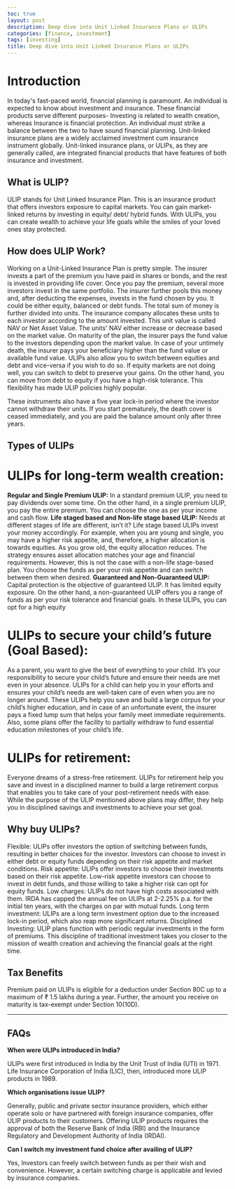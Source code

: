 ```yaml
---
toc: true
layout: post
description: Deep dive into Unit Linked Insurance Plans or ULIPs
categories: [finance, investment]
tags: [investing]
title: Deep dive into Unit Linked Insurance Plans or ULIPs
---
```


# Introduction

In today's fast-paced world, financial planning is paramount. An individual is expected to know about investment and insurance. These financial products serve different purposes- Investing is related to wealth creation, whereas Insurance is financial protection. An individual must strike a balance between the two to have sound financial planning. Unit-linked insurance plans are a widely acclaimed investment cum insurance instrument globally. Unit-linked insurance plans, or ULIPs, as they are generally called, are integrated financial products that have features of both insurance and investment.

## What is ULIP?

ULIP stands for Unit Linked Insurance Plan. This is an insurance product that offers investors exposure to capital markets. You can gain market-linked returns by investing in equity/ debt/ hybrid funds. With ULIPs, you can create wealth to achieve your life goals while the smiles of your loved ones stay protected.

## How does ULIP Work?

Working on a Unit-Linked Insurance Plan is pretty simple. The insurer invests a part of the premium you have paid in shares or bonds, and the rest is invested in providing life cover. Once you pay the premium, several more investors invest in the same portfolio. The insurer further pools this money and, after deducting the expenses, invests in the fund chosen by you. It could be either equity, balanced or debt funds. The total sum of money is further divided into units. The insurance company allocates these units to each investor according to the amount invested. This unit value is called NAV or Net Asset Value. The units' NAV either increase or decrease based on the market value. On maturity of the plan, the insurer pays the fund value to the investors depending upon the market value. In case of your untimely death, the insurer pays your beneficiary higher than the fund value or available fund value. ULIPs also allow you to switch between equities and debt and vice-versa if you wish to do so. If equity markets are not doing well, you can switch to debt to preserve your gains. On the other hand, you can move from debt to equity if you have a high-risk tolerance. This flexibility has made ULIP policies highly popular.

These instruments also have a five year lock-in period where the investor cannot withdraw their units. If you start prematurely, the death cover is ceased immediately, and you are paid the balance amount only after three years.

## Types of ULIPs

# ULIPs for long-term wealth creation:

**Regular and Single Premium ULIP:** In a standard premium ULIP, you need to pay dividends over some time. On the other hand, in a single premium ULIP, you pay the entire premium. You can choose the one as per your income and cash flow.
**Life staged based and Non-life stage based ULIP:** Needs at different stages of life are different, isn’t it? Life stage based ULIPs invest your money accordingly. For example, when you are young and single, you may have a higher risk appetite, and, therefore, a higher allocation is towards equities. As you grow old, the equity allocation reduces. The strategy ensures asset allocation matches your age and financial requirements. However, this is not the case with a non-life stage-based plan. You choose the funds as per your risk appetite and can switch between them when desired.
**Guaranteed and Non-Guaranteed ULIP:** Capital protection is the objective of guaranteed ULIP. It has limited equity exposure. On the other hand, a non-guaranteed ULIP offers you a range of funds as per your risk tolerance and financial goals. In these ULIPs, you can opt for a high equity 

# ULIPs to secure your child’s future (Goal Based):

As a parent, you want to give the best of everything to your child. It’s your responsibility to secure your child’s future and ensure their needs are met even in your absence. ULIPs for a child can help you in your efforts and ensures your child’s needs are well-taken care of even when you are no longer around. These ULIPs help you save and build a large corpus for your child’s higher education, and in case of an unfortunate event, the insurer pays a fixed lump sum that helps your family meet immediate requirements. Also, some plans offer the facility to partially withdraw to fund essential education milestones of your child’s life.

# ULIPs for retirement:

Everyone dreams of a stress-free retirement. ULIPs for retirement help you save and invest in a disciplined manner to build a large retirement corpus that enables you to take care of your post-retirement needs with ease. While the purpose of the ULIP mentioned above plans may differ, they help you in disciplined savings and investments to achieve your set goal.

## Why buy ULIPs?

Flexible: ULIPs offer investors the option of switching between funds, resulting in better choices for the investor. Investors can choose to invest in either debt or equity funds depending on their risk appetite and market conditions.
Risk appetite: ULIPs offer investors to choose their investments based on their risk appetite. Low-risk appetite investors can choose to invest in debt funds, and those willing to take a higher risk can opt for equity funds.
Low charges: ULIPs do not have high costs associated with them. IRDA has capped the annual fee on ULIPs at 2-2.25% p.a. for the initial ten years, with the charges on par with mutual funds.
Long term investment: ULIPs are a long term investment option due to the increased lock-in period, which also reap more significant returns.
Disciplined Investing: ULIP plans function with periodic regular investments in the form of premiums. This discipline of traditional investment takes you closer to the mission of wealth creation and achieving the financial goals at the right time.

## Tax Benefits
Premium paid on ULIPs is eligible for a deduction under Section 80C up to a maximum of ₹ 1.5 lakhs during a year. Further, the amount you receive on maturity is tax-exempt under Section 10(10D).

---

## FAQs

**When were ULIPs introduced in India?**

ULIPs were first introduced in India by the Unit Trust of India (UTI) in 1971. Life Insurance Corporation of India (LIC), then, introduced more ULIP products in 1989.

**Which organisations issue ULIP?**

Generally, public and private sector insurance providers, which either operate solo or have partnered with foreign insurance companies, offer ULIP products to their customers. Offering ULIP products requires the approval of both the Reserve Bank of India (RBI) and the Insurance Regulatory and Development Authority of India (IRDAI).

**Can I switch my investment fund choice after availing of ULIP?**

Yes, Investors can freely switch between funds as per their wish and convenience. However, a certain switching charge is applicable and levied by insurance companies.